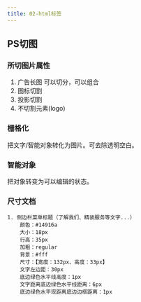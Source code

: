 ```yaml
---
title: 02-html标签
---
```

## PS切图
### 所切图片属性
1. 广告长图
   可以切分，可以组合
2. 图标切割
3. 投影切割
4. 不切割元素(logo)

### 栅格化
把文字/智能对象转化为图片。可去除透明空白。
### 智能对象
把对象转变为可以编辑的状态。
### 尺寸文档
```
1. 侧边栏菜单标题（了解我们、精装服务等文字...）
    颜色：#14916a
    大小：18px
    行高：35px
    加粗：regular
    背景：#fff
    尺寸：【宽度：132px、高度：33px】
    文字左边距：30px
    底边绿色水平线高度：1px
    文字距离底边绿色水平线距离：6px
    底边绿色水平现距离底边边框距离：1px
    
```